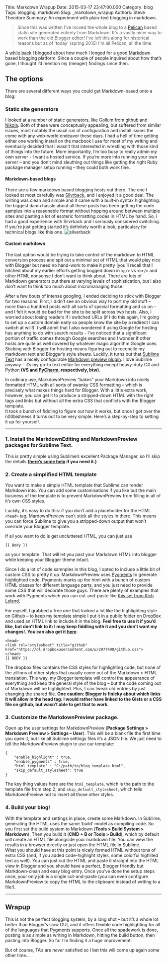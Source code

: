 Title: Markdown Wrapup
Date: 2015-03-17 23:47:00.000
Category: blog
Tags: blogging, markdown
Slug: _markdown_wrapup
Authors: Steve Theodore
Summary: An experiment with plain-text blogging in markdown.

> Since this was written I've moved the whole blog to a [Pelican]() based static site generated entirely from Markdown. It's a vastly nicer way to work than the old Blogger editor!  I've left this along for historical reasons but as of 'today' (spring 2016) I'm all Pelican, all the time.

A [while back](http://techartsurvival.blogspot.com/2014/11/wyg-wys.html) I blogged about how much I longed for a good [Markdown](http://daringfireball.net/projects/markdown/syntax) based blogging platform. Since a couple of people inquired about how that’s gone, I thought I’d mention my (meager) findings since then.  
  
## The options
  
There are several different ways you could get Markdown-based onto a blog:   

### Static site generators

I looked at a number of static generators, like [Gollum](https://github.com/gollum/gollum/wiki) from github and [Nikola](http://getnikola.com/blog/). Both of these were conceptually appealing, but suffered from similar issues, most notably the usual run of configuration and install issues the come with any web-world endeavor these days. I had a hell of time getting either one working install on the macbook I use for most of my writing and eventually decided that I wasn’t that interested in wrestling with those kind of things into the future. More importantly, I’m too busy to really admin my own server - I want a hosted service. If you’re more into running your own server – and you don’t mind sleuthing out things like getting the right Ruby package manager setup running – they could both work fine. 


#### Markdown-based blogs
There are a few markdown based blogging hosts out there. The one I looked at most carefully was [Silvrback](https://www.silvrback.com/), and I enjoyed it a good deal. The writing was clean and simple and it came with a built-in syntax highlighting: the biggest damn hassle about all these posts has been getting the code samples into a reasonable format without hopping around between multiple sites and pasting a lot of esoteric formatting codes in HTML by hand. So, I had a good experience with Silvrback and I seriously considered switching. If you’re just getting started it’s definitely worth a look, particulary for technical blogs like this one.
![silverback](http://knolzone.com/wp-content/uploads/2014/03/silvrback.jpg)  

#### Custom markdown
    
The last option would be trying to take control of the markdown to HTML conversion process and spit out a minimal set of HTML that would play nice with Blogger but need no hand-work to make it pretty (you’ll recall that I bitched about my earlier efforts getting bogged down in `<p/>` vs `<br/>` and other HTML nonsense I don’t want to think about. There are lots of Markdown generators out there at varying levels of sophistication, but I also don’t want to think too much about micromanaging those.

After a few bouts of intense googling, I ended deciding to stick with Blogger for two reasons. First, I didn’t see an obvious way to port my old stuff – more than a hundred posts with all sorts of special formatting and so on – and I felt it would be bad for the site to be split across two hosts. Also, I worried about losing readers if I switched URLs (if I do this again, I’m going to set up a custom domain early so people know the site by a redirect I can switch at will!). I will admit that I also wondered if using Google for hosting has anything to do with search results - I’ve noticed that a significant portion of traffic comes through Google searches and I wonder if other hosts are quite as well covered by whatever magic algorithm Google uses.  
Sticking with Blogger for hosting means figuring out to reconcile my markdown text and Blogger’s style sheets. Luckily, it turns out that [Sublime Text](http://www.sublimetext.com/) has a nicely configurable [Markdown preview plugin](https://github.com/revolunet/sublimetext-markdown-preview). I love Sublime anyway – it’s my go-to text editor for everything except heavy-duty C# and Python **(VS and [PyCharm](https://www.jetbrains.com/pycharm/), respectively, btw)**.   

In ordinary use, MarkdownPreview “bakes” your Markdown info nicely formatted HTML with all sorts of swanky CSS formatting – which is precisely what makes things hard for Blogger. With a little extra work, however, you can get it to produce a stripped-down HTML with the right tags and links but without all the extra CSS that conflicts with the Blogger template.   
It took a bunch of fiddling to figure out how it works, but once I got over the n00bishness it turns out to be very simple. Here’s a step-by-step to setting it up for yourself.  

---

###  1. Install the MarkdownEditing and MarkdownPreview packages for Sublime Text.

This is pretty simple using Sublime’s excellent Package Manager, so I’ll skip the details **([here’s some help](http://www.granneman.com/webdev/editors/sublime-text/packages/how-to-install-and-use-package-control/) if you need it.)**  

###  2\. Create a simplified HTML template

You want to make a simple HTML template that Sublime can render Markdown into. You can add some customisations if you like but the main business of the template is to prevent MarkdownPreview from filling in all of it’s own CSS styles.   

Luckily, it’s easy to do this: if you don’t add a placeholder for the HTML `<head>` tag, MardownPreview can’t stick all the styles in there. This means you can force Sublime to give you a stripped-down output that won’t override your Blogger template.  

If all you want to do is get uncluttered HTML, you can just use   

    {{ Body }}  
    

as your template. That will let you past your Markdown HTML into blogger while keeping your Blogger theme intact.  

Since I do a lot of code samnples in this blog, I opted to include a little bit of custom CSS to pretty it up. MarkdownPreview uses [Pygments](http://pygments.org/) to generate highlighted code. Pygments marks up the html with a bunch of custom HTML classes for different language parts, and you just need to provide some CSS that will decorate those guys. There are plenty of examples that work with Pygments which you can cut-and-paste like [this set from Rich Leland](https://github.com/richleland/pygments-css).   

For myself, I grabbed a free one that looked a lot like the highlighting style on Github – to keep my template simple I put it in a public folder on DropBox and used an HTML link to include it in the blog. **Feel free to use it if you’d like, but don’t link to it: I may keep fiddling with it and you don’t want my changes!. You can also get it [here](https://gist.github.com/theodox/4fefeb539f1d8ec341b0)**  

    
    
    <head>  
    <link rel="stylesheet" title="github" href="https://dl.dropboxusercontent.com/u/2977490/github.css">  
    </head>  
    {{ BODY }}  
    

The dropbox files contains the CSS styles for highlighting code, but none of the zillions of other styles that usually come out of the Markdown &gt; HTML translation. This way, my Blogger template will control the appearance of everything and keep the general style of the blog – but the code coming out of Markdown will be highlighted. Plus, I can tweak old entries by just changing the shared file. **One caution: Blogger is finicky about which links it will allow in the head tag: I would rather have linked to the Gists or a CSS file on github, but wasn’t able to get that to work.**  

### 3\. Customize the MarkdownPreview package.

Open up the user settings for MarkdownPreview (**Package Settings &gt; Markdown Preview &gt; Settings – User**). This will be a blank file the first time you open it, but like all Sublime settings files it’s a JSON file. We just need to tell the MarkdownPreview plugin to use our template:  

    
    
    {  
        "enable_highlight" : true,  
        "enable_pygments" : true,  
        "html_template" : "C:/path/to/blog_template.html",  
        "skip_default_stylesheet": true  
    }  
    

The key thing values here are the `html_template`, which is the path to the template file from step 2, and `skip_default_stylesheet`, which tells MarkdownPreview not to insert all those other styles.   

### 4\. Build your blog!

With the template and settings in place, create some Markdown. In Sublime, generating the HTML uses the same ‘build’ model as compiling code. So you first set the build system to Markdown (**Tools &gt; Build System &gt; Markdown**). Then you build it (**CMD + B or Tools &gt; Build**), which by default will create an HTML file alongside your markdown file. You can view the results in a browser directly or just open the HTML file in Sublime.   
What you should have at this point is nicely formed HTML without tons of extra CSS (and, if you added code-highlight styles, some colorful highlited text as well). You can just cut the HTML and paste it straight into the HTML view in Blogger and you should have a perfect, Blogger friendly but Markdown-clean and easy blog entry. Once you’ve done the setup steps once, your only job is a single cut-and-paste (you can even configure MarkdownPreview to copy the HTML to the clipboard instead of writing to a file!).   

---

## Wrapup

This is not the perfect blogging system, by a long shot – but it’s a whole lot better than Blogger’s slow GUI, and it offers flexible code highlighting for all of the languages that Pygments supports. Once all the spadework is done, posting is as simple as writing in Markdown, hitting the build button, then pasting into Blogger. So far I’m finding it a huge improvement.   

But of course, TA’s are _never_ satisfied so I bet this will come up again some other time…

